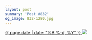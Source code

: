 ```yaml
---
layout: post
summary: 'Post #832'
og_image: 832-1280.jpg
---
```


<p>
 <time>
  <a href="/832">
   {{ page.date | date: "%B %-d, %Y" }}
  </a>
 </time>
 <a href="/832">
  <img sizes="(min-width: 700px) 50vw, calc(100vw - 2rem)" src="{{ site.assets_url }}/832-640.jpg" srcset="{{ site.assets_url }}/832-320.jpg 320w, {{ site.assets_url }}/832-640.jpg 640w, {{ site.assets_url }}/832-960.jpg 960w, {{ site.assets_url }}/832-1280.jpg 1280w"/>
 </a>
</p>
